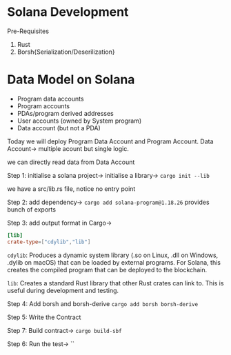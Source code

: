 # Solana Development

Pre-Requisites
1. Rust
2. Borsh{Serialization/Deserilization}

# Data Model on Solana
- Program data accounts
- Program accounts
- PDAs/program derived addresses
- User accounts (owned by System program)
- Data account (but not a PDA)

Today we will deploy Program Data Account and Program Account.
Data Account-> multiple acount but single logic.

we can directly read data from Data Account

Step 1:
initialise a solana project->
initialise a library-> `cargo init --lib`

we have a src/lib.rs file, notice no entry point

Step 2:
add dependency-> `cargo add solana-program@1.18.26`
provides bunch of exports

Step 3:
add output format in Cargo->
```toml
[lib]
crate-type=["cdylib","lib"]
```
`cdylib`: Produces a dynamic system library (.so on Linux, .dll on Windows, .dylib on macOS) that can be loaded by external programs. 
For Solana, this creates the compiled program that can be deployed to the blockchain.

`lib`: Creates a standard Rust library that other Rust crates can link to. This is useful during development and testing.


Step 4:
Add borsh and borsh-derive
`cargo add borsh borsh-derive`

Step 5: Write the Contract

Step 7: Build contract->
`cargo build-sbf`

Step 6: Run the test-> ``
